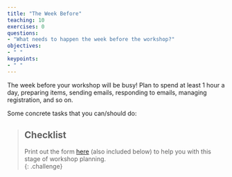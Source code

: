 ```yaml
---
title: "The Week Before"
teaching: 10
exercises: 0
questions:
- "What needs to happen the week before the workshop?"
objectives:
- " "
keypoints:
- " "
---
```


The week before your workshop will be busy!  Plan to spend at least 1 hour a day, 
preparing items, sending emails, responding to emails, managing registration, and so on.  

Some concrete tasks that you can/should do: 





> ## Checklist
>
> Print out the form [here]({{site.root}}/files/checklist-week-before.md) 
> (also included below) to help you with this stage of workshop planning.  
{: .challenge}